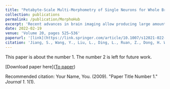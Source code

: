 ```yaml
---
title: "Petabyte-Scale Multi-Morphometry of Single Neurons for Whole Brains"
collection: publications
permalink: /publication/MorphoHub
excerpt: 'Recent advances in brain imaging allow producing large amounts of 3-D volumetric data from which morphometry data is reconstructed and measured. Fine detailed structural morphometry of individual neurons, including somata, dendrites, axons, and synaptic connectivity based on digitally reconstructed neurons, is essential for cataloging neuron types and their connectivity. To produce quality morphometry at large scale, it is highly desirable but extremely challenging to efficiently handle petabyte-scale high-resolution whole brain imaging database. Here, we developed a multi-level method to produce high quality somatic, dendritic, axonal, and potential synaptic morphometry, which was made possible by utilizing necessary petabyte hardware and software platform to optimize both the data and workflow management. Our method also boosts data sharing and remote collaborative validation. We highlight a petabyte application dataset involving 62 whole mouse brains, from which we identified 50,233 somata of individual neurons, profiled the dendrites of 11,322 neurons, reconstructed the full 3-D morphology of 1,050 neurons including their dendrites and full axons, and detected 1.9 million putative synaptic sites derived from axonal boutons. Analysis and simulation of these data indicate the promise of this approach for modern large-scale morphology applications.'
date: 2022-02-19
venue: 'Volume 20, pages 525–536'
paperurl: '[link](https://link.springer.com/article/10.1007/s12021-022-09569-4)'
citation: 'Jiang, S., Wang, Y., Liu, L., Ding, L., Ruan, Z., Dong, H. W., ... & Peng, H. (2022). Petabyte-scale multi-morphometry of single neurons for whole brains. Neuroinformatics, 20(2), 525-536.'
---
```

This paper is about the number 1. The number 2 is left for future work.

[Download paper here]([To paper](https://link.springer.com/article/10.1007/s12021-022-09569-4))

Recommended citation: Your Name, You. (2009). "Paper Title Number 1." <i>Journal 1</i>. 1(1).
